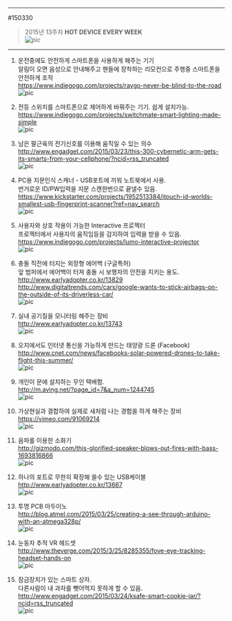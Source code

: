     
---      
#150330    
> 2015년 13주차 **HOT DEVICE EVERY WEEK**     
![pic](../image/MAIN.png)     
        
---    
  
  
1. 운전중에도 안전하게 스마트폰을 사용하게 해주는 기기  
알림이 오면 음성으로 안내해주고 핸들에 장착하는 리모컨으로 주행중 스마트폰을 안전하게 조작  
https://www.indiegogo.com/projects/raygo-never-be-blind-to-the-road  
![pic](../image/150330/1.png)  
  
2. 전등 스위치를 스마트폰으로 제어하게 바꿔주는 기기. 쉽게 설치가능.  
https://www.indiegogo.com/projects/switchmate-smart-lighting-made-simple  
![pic](../image/150330/2.jpg)  
  
3. 남은 팔근육의 전기신호를 이용해 움직일 수 있는 의수  
http://www.engadget.com/2015/03/23/this-300-cybernetic-arm-gets-its-smarts-from-your-cellphone/?ncid=rss_truncated  
![pic](../image/150330/3.jpg)  
  
4. PC용 지문인식 스캐너 - USB포트에 끼워 노트북에서 사용.  
번거로운 ID/PW입력을 지문 스캔한번으로 끝낼수 있음.  
https://www.kickstarter.com/projects/1952513384/itouch-id-worlds-smallest-usb-fingerprint-scanner?ref=nav_search  
![pic](../image/150330/4.png)  
  
5. 사용자와 상호 작용이 가능한 Interactive 프로젝터  
프로젝터에서 사용자의 움직임등을 감지하여 입력을 받을 수 있음.  
https://www.indiegogo.com/projects/lumo-interactive-projector  
![pic](../image/150330/5.jpg)  
  
6. 충돌 직전에 터지는 외장형 에어백 (구글특허)  
앞 범퍼에서 에어백이 터져 충돌 시 보행자의 안전을 지키는 용도.  
http://www.earlyadopter.co.kr/13829  
http://www.digitaltrends.com/cars/google-wants-to-stick-airbags-on-the-outside-of-its-driverless-car/  
![pic](../image/150330/6.png)  
  
7. 실내 공기질을 모니터링 해주는 장비  
http://www.earlyadopter.co.kr/13743  
![pic](../image/150330/7.png)  
  
8. 오지에서도 인터넷 통신을 가능하게 만드는 태양광 드론 (Facebook)  
http://www.cnet.com/news/facebooks-solar-powered-drones-to-take-flight-this-summer/  
![pic](../image/150330/8.jpg)  
  
9. 개인이 문에 설치하는 무인 택배함.  
http://m.aving.net/?page_id=7&a_num=1244745  
![pic](../image/150330/9.jpg)  
  
10. 가상현실과 결합하여 실제로 새처럼 나는 경험을 하게 해주는 장비  
https://vimeo.com/91069214  
![pic](../image/150330/10.png)  
  
11. 음파를 이용한 소화기  
http://gizmodo.com/this-glorified-speaker-blows-out-fires-with-bass-1693816866  
![pic](../image/150330/11.png)  
  
12. 하나의 포트로 무한히 확장해 쓸수 있는 USB케이블   
http://www.earlyadopter.co.kr/13667  
![pic](../image/150330/12.jpg)  
  
13. 투명 PCB 아두이노   
http://blog.atmel.com/2015/03/25/creating-a-see-through-arduino-with-an-atmega328p/  
![pic](../image/150330/13.png)  
  
14. 눈동자 추적 VR 헤드셋  
http://www.theverge.com/2015/3/25/8285355/fove-eye-tracking-headset-hands-on  
![pic](../image/150330/14.png)  
  
15. 잠금장치가 있는 스마트 상자.  
다른사람이 내 과자를 뺏어먹지 못하게 할 수 있음.  
http://www.engadget.com/2015/03/24/ksafe-smart-cookie-jar/?ncid=rss_truncated  
![pic](../image/150330/15.jpg)  
  
  
